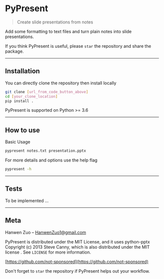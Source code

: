 # PyPresent
>Create slide presentations from notes

Add some formatting to text files and turn plain notes into slide presentations.

If you think PyPresent is useful, please `star` the repository and share the package.

-----
## Installation

You can directly clone the repository then install locally

```sh
git clone [url_from_code_button_above]
cd [your_clone_location]
pip install .
```

PyPresent is supported on Python >= 3.6

-----
## How to use

Basic Usage

```sh
pypresent notes.txt presentation.pptx
```

For more details and options use the help flag

```sh
pypresent -h
```

-----
## Tests

To be implemented ...

-----
## Meta
Hanwen Zuo – HanwenZuo1@gmail.com

PyPresent is distributed under the MIT License, and it uses python-pptx Copyright (c) 2013 Steve Canny, which is also distributed under the MIT license . See ``LICENSE`` for more information.

[https://github.com/not-sponsored](https://github.com/not-sponsored)

Don't forget to `star` the repository if PyPresent helps out your workflow.
